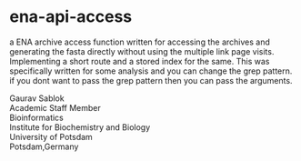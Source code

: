 # ena-api-access
a ENA archive access function written for accessing the archives and generating the fasta directly without using the multiple link page visits. Implementing a short route and a stored index for the same. This was specifically written for some analysis and you can change the grep pattern. if you dont want to pass the grep pattern then you can pass the arguments.

Gaurav Sablok \
Academic Staff Member \
Bioinformatics \
Institute for Biochemistry and Biology \
University of Potsdam \
Potsdam,Germany


